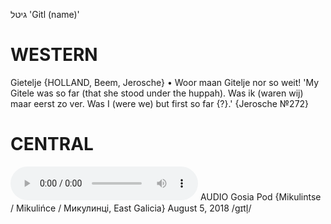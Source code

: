 גיטל
'Gitl (name)'

WESTERN
========

Gietelje {HOLLAND, Beem, Jerosche}
	•	Woor maan Gitelje nor so weit! 'My Gitele was so far (that she stood under the huppah). Was ik (waren wij) maar eerst zo ver. Was I (were we) but first so far {?}.' {Jerosche №272}

CENTRAL
========

<audio controls src="https://ia801502.us.archive.org/18/items/Gosia-and-Luza-Pod/Gosia%20Pod%205%20August%202018%20-%20mayn%20nomen%20iz%20Gitl.mp3"></audio>
AUDIO Gosia Pod {Mikulintse / Mikulińce / Микулинці, East Galicia} August 5, 2018
/gɪtl̩/